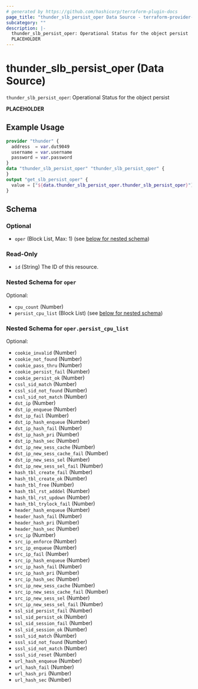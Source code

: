 ```yaml
---
# generated by https://github.com/hashicorp/terraform-plugin-docs
page_title: "thunder_slb_persist_oper Data Source - terraform-provider-thunder"
subcategory: ""
description: |-
  thunder_slb_persist_oper: Operational Status for the object persist
  PLACEHOLDER
---
```


# thunder_slb_persist_oper (Data Source)

`thunder_slb_persist_oper`: Operational Status for the object persist

__PLACEHOLDER__

## Example Usage

```terraform
provider "thunder" {
  address  = var.dut9049
  username = var.username
  password = var.password
}
data "thunder_slb_persist_oper" "thunder_slb_persist_oper" {
}
output "get_slb_persist_oper" {
  value = ["${data.thunder_slb_persist_oper.thunder_slb_persist_oper}"]
}
```

<!-- schema generated by tfplugindocs -->
## Schema

### Optional

- `oper` (Block List, Max: 1) (see [below for nested schema](#nestedblock--oper))

### Read-Only

- `id` (String) The ID of this resource.

<a id="nestedblock--oper"></a>
### Nested Schema for `oper`

Optional:

- `cpu_count` (Number)
- `persist_cpu_list` (Block List) (see [below for nested schema](#nestedblock--oper--persist_cpu_list))

<a id="nestedblock--oper--persist_cpu_list"></a>
### Nested Schema for `oper.persist_cpu_list`

Optional:

- `cookie_invalid` (Number)
- `cookie_not_found` (Number)
- `cookie_pass_thru` (Number)
- `cookie_persist_fail` (Number)
- `cookie_persist_ok` (Number)
- `cssl_sid_match` (Number)
- `cssl_sid_not_found` (Number)
- `cssl_sid_not_match` (Number)
- `dst_ip` (Number)
- `dst_ip_enqueue` (Number)
- `dst_ip_fail` (Number)
- `dst_ip_hash_enqueue` (Number)
- `dst_ip_hash_fail` (Number)
- `dst_ip_hash_pri` (Number)
- `dst_ip_hash_sec` (Number)
- `dst_ip_new_sess_cache` (Number)
- `dst_ip_new_sess_cache_fail` (Number)
- `dst_ip_new_sess_sel` (Number)
- `dst_ip_new_sess_sel_fail` (Number)
- `hash_tbl_create_fail` (Number)
- `hash_tbl_create_ok` (Number)
- `hash_tbl_free` (Number)
- `hash_tbl_rst_adddel` (Number)
- `hash_tbl_rst_updown` (Number)
- `hash_tbl_trylock_fail` (Number)
- `header_hash_enqueue` (Number)
- `header_hash_fail` (Number)
- `header_hash_pri` (Number)
- `header_hash_sec` (Number)
- `src_ip` (Number)
- `src_ip_enforce` (Number)
- `src_ip_enqueue` (Number)
- `src_ip_fail` (Number)
- `src_ip_hash_enqueue` (Number)
- `src_ip_hash_fail` (Number)
- `src_ip_hash_pri` (Number)
- `src_ip_hash_sec` (Number)
- `src_ip_new_sess_cache` (Number)
- `src_ip_new_sess_cache_fail` (Number)
- `src_ip_new_sess_sel` (Number)
- `src_ip_new_sess_sel_fail` (Number)
- `ssl_sid_persist_fail` (Number)
- `ssl_sid_persist_ok` (Number)
- `ssl_sid_session_fail` (Number)
- `ssl_sid_session_ok` (Number)
- `sssl_sid_match` (Number)
- `sssl_sid_not_found` (Number)
- `sssl_sid_not_match` (Number)
- `sssl_sid_reset` (Number)
- `url_hash_enqueue` (Number)
- `url_hash_fail` (Number)
- `url_hash_pri` (Number)
- `url_hash_sec` (Number)


